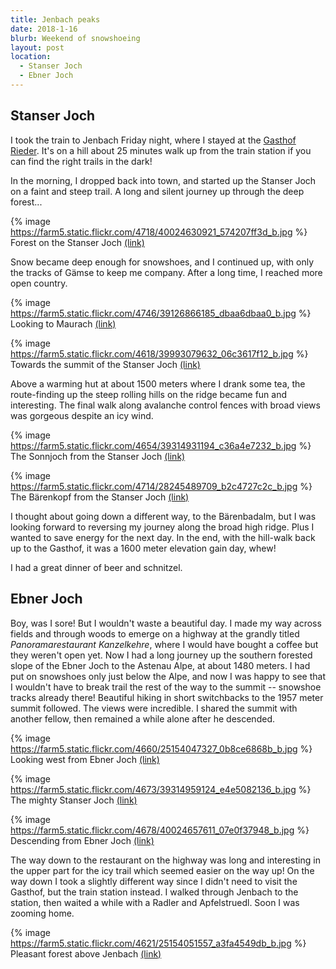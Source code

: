 ```yaml
---
title: Jenbach peaks
date: 2018-1-16
blurb: Weekend of snowshoeing
layout: post
location:
  - Stanser Joch
  - Ebner Joch
---
```


## Stanser Joch 

I took the train to Jenbach Friday night, where I stayed at the
<a href="http://www.gasthof-rieder.at/">Gasthof Rieder</a>. It's
on a hill about 25 minutes walk up from the train station if you
can find the right trails in the dark!

In the morning, I dropped back into town, and started up the
Stanser Joch on a faint and steep trail. A long and silent journey up
through the deep forest...


{% image https://farm5.static.flickr.com/4718/40024630921_574207ff3d_b.jpg %}
Forest on the Stanser Joch
<a href='https://www.flickr.com/photos/55338612@N00/40024630921'>(link)</a>


Snow became deep enough for snowshoes, and I continued up, with only the
tracks of Gämse to keep me company. After a long time, I reached more open
country.

{% image https://farm5.static.flickr.com/4746/39126866185_dbaa6dbaa0_b.jpg %}
Looking to Maurach
<a href='https://www.flickr.com/photos/55338612@N00/39126866185'>(link)</a>

{% image https://farm5.static.flickr.com/4618/39993079632_06c3617f12_b.jpg %}
Towards the summit of the Stanser Joch
<a href='https://www.flickr.com/photos/55338612@N00/39993079632'>(link)</a>

Above a warming hut at about 1500 meters where I drank some tea, the route-finding up the
steep rolling hills on the ridge became fun and interesting. The final
walk along avalanche control fences with broad views was gorgeous
despite an icy wind.

{% image https://farm5.static.flickr.com/4654/39314931194_c36a4e7232_b.jpg %}
The Sonnjoch from the Stanser Joch
<a href='https://www.flickr.com/photos/55338612@N00/39314931194'>(link)</a>

{% image https://farm5.static.flickr.com/4714/28245489709_b2c4727c2c_b.jpg %}
The Bärenkopf from the Stanser Joch
<a href='https://www.flickr.com/photos/55338612@N00/28245489709'>(link)</a>

I thought about going down a different way, to the Bärenbadalm, but I was looking
forward to reversing my journey along the broad high ridge. Plus I wanted to save
energy for the next day. In the end, with the hill-walk back up to the Gasthof,
it was a 1600 meter elevation gain day, whew!

I had a great dinner of beer and schnitzel.

## Ebner Joch

Boy, was I sore! But I wouldn't waste a beautiful day. I made my way across fields
and through woods to emerge on a highway at the grandly titled
_Panoramarestaurant Kanzelkehre_, where I would have bought a coffee but they
weren't open yet. Now I had a long journey up the southern forested slope of
the Ebner Joch to the Astenau Alpe, at about 1480 meters. I had put on snowshoes
only just below the Alpe, and now I was happy to see that I wouldn't have to
break trail the rest of the way to the summit -- snowshoe tracks already there!
Beautiful hiking in short switchbacks to the 1957 meter summit followed.
The views were incredible. I shared the summit with another fellow, then remained
a while alone after he descended.

{% image https://farm5.static.flickr.com/4660/25154047327_0b8ce6868b_b.jpg %}
Looking west from Ebner Joch
<a href='https://www.flickr.com/photos/55338612@N00/25154047327'>(link)</a>

{% image https://farm5.static.flickr.com/4673/39314959124_e4e5082136_b.jpg %}
The mighty Stanser Joch
<a href='https://www.flickr.com/photos/55338612@N00/39314959124'>(link)</a>

{% image https://farm5.static.flickr.com/4678/40024657611_07e0f37948_b.jpg %}
Descending from Ebner Joch
<a href='https://www.flickr.com/photos/55338612@N00/40024657611'>(link)</a>

The way down to the restaurant on the highway was long and interesting in the upper
part for the icy trail which seemed easier on the way up! On the way down I
took a slightly different way since I didn't need to visit the Gasthof, but
the train station instead. I walked through Jenbach to the station, then waited
a while with a Radler and Apfelstruedl. Soon I was zooming home.

{% image https://farm5.static.flickr.com/4621/25154051557_a3fa4549db_b.jpg %}
Pleasant forest above Jenbach
<a href='https://www.flickr.com/photos/55338612@N00/25154051557'>(link)</a>




